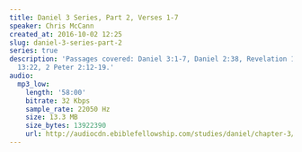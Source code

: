 ```yaml
---
title: Daniel 3 Series, Part 2, Verses 1-7
speaker: Chris McCann
created_at: 2016-10-02 12:25
slug: daniel-3-series-part-2
series: true
description: 'Passages covered: Daniel 3:1-7, Daniel 2:38, Revelation 13:14-18, Ezekiel
  13:22, 2 Peter 2:12-19.'
audio:
  mp3_low:
    length: '58:00'
    bitrate: 32 Kbps
    sample_rate: 22050 Hz
    size: 13.3 MB
    size_bytes: 13922390
    url: http://audiocdn.ebiblefellowship.com/studies/daniel/chapter-3/2016.10.02_McCann_-_Daniel_3_Series_Part_2.mp3
---
```

